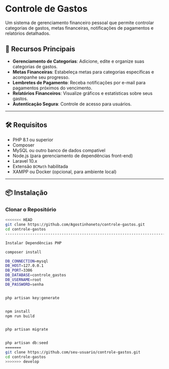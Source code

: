 # Controle de Gastos

Um sistema de gerenciamento financeiro pessoal que permite controlar categorias de gastos, metas financeiras, notificações de pagamentos e relatórios detalhados.

## 🚀 Recursos Principais
- **Gerenciamento de Categorias**: Adicione, edite e organize suas categorias de gastos.
- **Metas Financeiras**: Estabeleça metas para categorias específicas e acompanhe seu progresso.
- **Lembretes de Pagamento**: Receba notificações por e-mail para pagamentos próximos do vencimento.
- **Relatórios Financeiros**: Visualize gráficos e estatísticas sobre seus gastos.
- **Autenticação Segura**: Controle de acesso para usuários.

---

## 🛠️ Requisitos
- PHP 8.1 ou superior
- Composer
- MySQL ou outro banco de dados compatível
- Node.js (para gerenciamento de dependências front-end)
- Laravel 10.x
- Extensão `BCMath` habilitada
- XAMPP ou Docker (opcional, para ambiente local)

---

## 📦 Instalação

### Clonar o Repositório
```bash
<<<<<<< HEAD
git clone https://github.com/Agostinhoneto/controle-gastos.git
cd controle-gastos
----------------------------------------------------------------------------------------

Instalar Dependências PHP

composer install

DB_CONNECTION=mysql
DB_HOST=127.0.0.1
DB_PORT=3306
DB_DATABASE=controle_gastos
DB_USERNAME=root
DB_PASSWORD=senha


php artisan key:generate


npm install
npm run build


php artisan migrate


php artisan db:seed
=======
git clone https://github.com/seu-usuario/controle-gastos.git
cd controle-gastos
>>>>>>> develop
